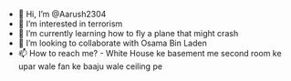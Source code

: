 - 👋 Hi, I’m @Aarush2304
- 👀 I’m interested in terrorism
- 🌱 I’m currently learning how to fly a plane that might crash
- 💞️ I’m looking to collaborate with Osama Bin Laden
- 📫 How to reach me? - White House ke basement me second room ke upar wale fan ke baaju wale ceiling pe
  
<!---
Aarush2304/Aarush2304 is a ✨ special ✨ repository because its `README.md` (this file) appears on your GitHub profile.
You can click the Preview link to take a look at your changes.
--->

